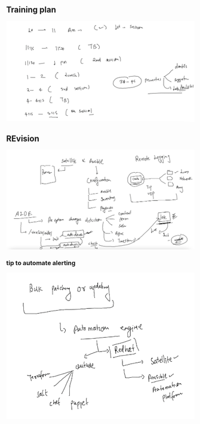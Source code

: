 ## Training plan 

<img src="plan.png">

## REvision 

<img src="rev.png">

### tip to automate alerting 

<img src="auto.png">




